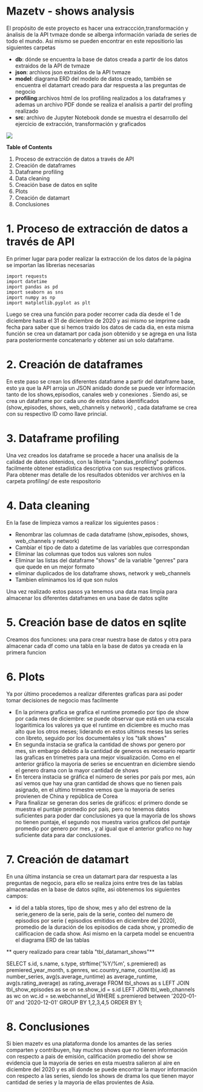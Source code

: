 # Mazetv - shows analysis

El propósito de este proyecto es hacer una extraccción,transformación y ánalisis de la API tvmaze donde se alberga información variada de series de todo el mundo.
Asi mismo se pueden encontrar en este repositiorio las siguientes carpetas
- **db**: dónde se encuentra la base de datos creada a partir de los datos extraidos de la API de tvmaze
- **json**: archivos json extraidos de la API tvmaze
- **model**: diagrama ERD del modelo de datos creado, también se encuentra el datamart creado para dar respuesta a las preguntas de negocio
- **profiling**:archivos html de los profiling realizados a los dataframes y ademas un archivo PDF donde se realiza el analisis a partir del profling realizado
- **src**: archivo de Jupyter Notebook donde se muestra el desarrollo del ejercicio de extracción, transformación y graficados


![](https://static.tvmaze.com/images/api/tvm_api.png)


**Table of Contents**

1. Proceso de extracción de datos a través de API
2. Creación de dataframes
3. Dataframe profiling
4. Data cleaning
5. Creación base de datos en sqlite
6. Plots
7. Creación de datamart
8. Conclusiones

# 1. Proceso de extracción de datos a través de API <a name="Proceso de extracción de datos a través de API"></a>
En primer lugar para poder realizar la extracción de los datos de la página se importan las librerias necesarias

	import requests
	import datetime
	import pandas as pd
	import seaborn as sns
	import numpy as np
	import matplotlib.pyplot as plt

Luego se crea una función para poder recorrer cada día desde el 1 de diciembre hasta el 31 de diciembre de 2020 y asi mismo se imprime cada fecha para saber que si hemos traido los datos de cada dia, en esta misma función se crea un datamart por cada json obtenido y se agrega en una lista para posteriormente concatenarlo y obtener asi un solo dataframe.


# 2. Creación de dataframes
En este paso se crean los diferentes dataframe a partir del dataframe base, esto ya que la API arroja un JSON anidado donde se puede ver información tanto de los shows,episodios, canales web y conexiones . Siendo asi, se crea un dataframe por cada uno de estos datos identificados (show_episodes, shows, web_channels y network) , cada dataframe se crea con su respectivo ID como llave princial.

# 3. Dataframe profiling
Una vez creados los dataframe se procede a hacer una analisis de la calidad de datos obtenidos, con la libreria "pandas_profiling" podemos facilmente obtener estadística descriptiva con sus respectivos gráficos. Para obtener mas detalle de los resultados obtenidos ver archivos en la carpeta profiling/ de este respositorio
# 4. Data cleaning
En la fase de limpieza vamos a realizar los siguientes pasos :
- Renombrar las columnas de cada dataframe (show_episodes, shows, web_channels y network) 
- Cambiar el tipo de dato a datetime de las variables que correspondan
- Eliminar las columnas que todos sus valores son nulos
- Eliminar las listas del dataframe "shows" de la variable "genres"  para que quede en un mejor formato
- eliminar duplicados de los dataframe shows, network y web_channels
- Tambien eliminamos los id que son nulos

Una vez realizado estos pasos ya tenemos una data mas limpia para almacenar los diferentes dataframes en una base de datos sqlite 
# 5. Creación base de datos en sqlite
Creamos dos funciones: una para crear nuestra base de datos y otra para almacenar cada df como una tabla en la base de datos ya creada en la primera funcion
# 6. Plots
Ya por último procedemos a realizar diferentes graficas para asi poder tomar decisiones de negocio mas facilmente
* En la primera grafica se grafica el runtime promedio por tipo de show por cada mes de diciembre: se puede observar que está en una escala logaritimica los valores ya que el runtime en diciembre es mucho mas alto que los otros meses; liderando en estos ultimos meses las series con libreto, seguido por los documentales y los "talk shows"
* En segunda instacia se grafica la cantidad de shows por genero por mes, sin embargo debido a la cantidad de generos es necesario repartir las graficas en trimetres para una mejor visualización. Como en el anterior gráfico la mayoria de series se encuentran en diciembre siendo el genero drama con la mayor cantidad de shows
* En tercera instacia se gráfica el número de series por país por mes, aún así vemos que hay una gran cantidad de shows que no tienen país asignado,  en el ultimo trimestre vemos que la mayoria de series provienen de China  y república de Corea
* Para finalizar se generan dos series de gráficos: el primero donde se muestra el puntaje promedio por país, pero no tenemos datos suficientes para poder dar conclusiones ya que la mayoría de los shows no tienen puntaje, 	el segundo nos muestra varios graficos del puntaje promedio por genero por  mes , y al igual que el anterior grafico no hay suficiente data para dar conclusiones. 
# 7. Creación de datamart
En una última instancia se crea un datamart para dar respuesta a las preguntas de negocio, para ello se realiza joins entre tres de las tablas almacenadas en la base de datos sqlite, asi obtenemos los siguientes campos:
*  id del a tabla stores, tipo de show, mes y año del estreno de la serie,genero de la serie, pais de la serie, conteo del numero de episodios por serie ( episodios emitidos en diciembre del 2020), promedio de la duración de los episodios de cada show, y promedio de calificacion de cada show. Asi mismo en la carpeta model se encuentra el diagrama ERD de las tablas

** query realizado para crear tabla "tbl_datamart_shows"**

SELECT s.id,
   s.name,
   s.type,
   strftime('%Y/%m', s.premiered) as premiered_year_month,
   s.genres,
   wc.country_name,
   count(se.id) as number_series,
   avg(s.average_runtime) as average_runtime,
   avg(s.rating_average) as rating_average
  FROM tbl_shows as s
  LEFT JOIN tbl_show_episodes as se on se.show_id = s.id
  LEFT JOIN tbl_web_channels as wc on wc.id = se.webchannel_id
 WHERE s.premiered between '2020-01-01' and '2020-12-01'
 GROUP BY 1,2,3,4,5
 ORDER BY 1;  

# 8. Conclusiones

Si bien mazetv es una plataforma donde los amantes de las series comparten y contribuyen, hay muchos shows que no tienen información con respecto a pais de emisión, calificación promedio del show se evidencia que la mayoria de series en esta muestra salieron al aire en diciembre del 2020 y es allí donde se puede encontrar la mayor información con respecto a las series, siendo los shows de drama los que tienen mayor cantidad de series y la mayoria de ellas provientes de Asia.
